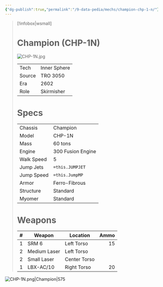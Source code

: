 ```yaml
---
{"dg-publish":true,"permalink":"/9-data-pedia/mechs/champion-chp-1-n/"}
---
```



> [!infobox|wsmall]
> # Champion (CHP-1N)
> ![CHP-1N.jpg](/img/user/z_Assets/Mechs/CHP-1N.jpg)
> 
> | | |
> | - | - |
> | Tech | Inner Sphere |
> | Source | TRO 3050 |
> | Era | 2602 |
> | Role | Skirmisher |
> # Specs
> | | |
> | - | - |
> | Chassis | Champion |
> | Model | CHP-1N |
> | Mass | 60 tons |
> | Engine | 300 Fusion Engine |
> | Walk Speed | 5 |
> | Jump Jets | `=this.JUMPJET` |
> | Jump Speed | `=this.JumpMP` |
> | Armor | Ferro-Fibrous |
> | Structure | Standard |
> | Myomer | Standard |
> # Weapons
> | # | Weapon | Location | Ammo |
> | - | - | - | -: |
> | 1 | SRM 6 | Left Torso | 15 |
> | 2 | Medium Laser | Left Torso |
> | 2 | Small Laser | Center Torso |
> | 1 | LBX-AC/10 | Right Torso | 20 |


![CHP-1N.png|Champion|575](/img/user/z_Assets/Mech%20Sheets/CHP-1N.png)